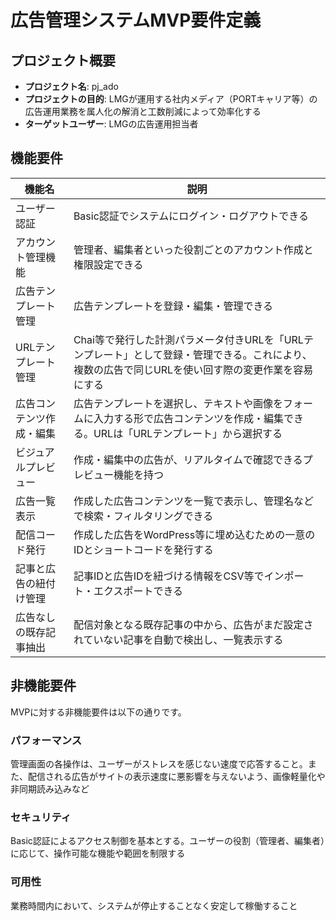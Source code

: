 # 広告管理システムMVP要件定義

## プロジェクト概要

- **プロジェクト名**: pj_ado
- **プロジェクトの目的**: LMGが運用する社内メディア（PORTキャリア等）の広告運用業務を属人化の解消と工数削減によって効率化する
- **ターゲットユーザー**: LMGの広告運用担当者

## 機能要件

| 機能名          | 説明                                                                               |
|--------------|----------------------------------------------------------------------------------|
| ユーザー認証       | Basic認証でシステムにログイン・ログアウトできる                                                       |
| アカウント管理機能    | 管理者、編集者といった役割ごとのアカウント作成と権限設定できる                                                  |
| 広告テンプレート管理   | 広告テンプレートを登録・編集・管理できる                                                             |
| URLテンプレート管理  | Chai等で発行した計測パラメータ付きURLを「URLテンプレート」として登録・管理できる。これにより、複数の広告で同じURLを使い回す際の変更作業を容易にする |
| 広告コンテンツ作成・編集 | 広告テンプレートを選択し、テキストや画像をフォームに入力する形で広告コンテンツを作成・編集できる。URLは「URLテンプレート」から選択する           |
| ビジュアルプレビュー   | 作成・編集中の広告が、リアルタイムで確認できるプレビュー機能を持つ                                                |
| 広告一覧表示       | 作成した広告コンテンツを一覧で表示し、管理名などで検索・フィルタリングできる                                           |
| 配信コード発行      | 作成した広告をWordPress等に埋め込むための一意のIDとショートコードを発行する                                      |
| 記事と広告の紐付け管理  | 記事IDと広告IDを紐づける情報をCSV等でインポート・エクスポートできる                                            |
| 広告なしの既存記事抽出  | 配信対象となる既存記事の中から、広告がまだ設定されていない記事を自動で検出し、一覧表示する                                    |

## 非機能要件

MVPに対する非機能要件は以下の通りです。

### パフォーマンス
管理画面の各操作は、ユーザーがストレスを感じない速度で応答すること。また、配信される広告がサイトの表示速度に悪影響を与えないよう、画像軽量化や非同期読み込みなど

### セキュリティ
Basic認証によるアクセス制御を基本とする。ユーザーの役割（管理者、編集者）に応じて、操作可能な機能や範囲を制限する

### 可用性
業務時間内において、システムが停止することなく安定して稼働すること
